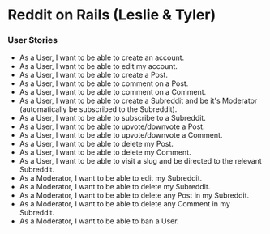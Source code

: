 # Reddit on Rails (Leslie & Tyler)

### User Stories
- As a User, I want to be able to create an account.
- As a User, I want to be able to edit my account.
- As a User, I want to be able to create a Post.
- As a User, I want to be able to comment on a Post.
- As a User, I want to be able to comment on a Comment.
- As a User, I want to be able to create a Subreddit and be it's Moderator (automatically be subscribed to the Subreddit).
- As a User, I want to be able to subscribe to a Subreddit.
- As a User, I want to be able to upvote/downvote a Post.
- As a User, I want to be able to upvote/downvote a Comment.
- As a User, I want to be able to delete my Post.
- As a User, I want to be able to delete my Comment.
- As a User, I want to be able to visit a slug and be directed to the relevant Subreddit.
- As a Moderator, I want to be able to edit my Subreddit.
- As a Moderator, I want to be able to delete my Subreddit.
- As a Moderator, I want to be able to delete any Post in my Subreddit.
- As a Moderator, I want to be able to delete any Comment in my Subreddit.
- As a Moderator, I want to be able to ban a User.
